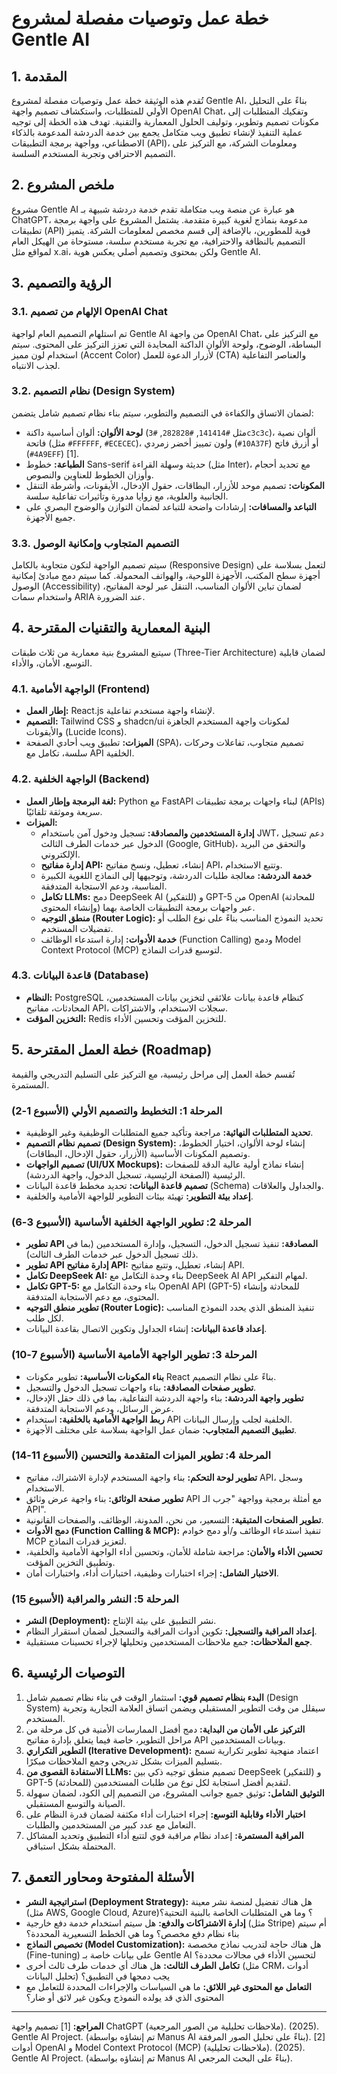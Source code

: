 # خطة عمل وتوصيات مفصلة لمشروع Gentle AI

## 1. المقدمة

تُقدم هذه الوثيقة خطة عمل وتوصيات مفصلة لمشروع Gentle AI، بناءً على التحليل الأولي للمتطلبات، واستكشاف تصميم واجهة OpenAI Chat، وتفكيك المتطلبات إلى مكونات تصميم وتطوير، وتوليف الحلول المعمارية والتقنية. تهدف هذه الخطة إلى توجيه عملية التنفيذ لإنشاء تطبيق ويب متكامل يجمع بين خدمة الدردشة المدعومة بالذكاء الاصطناعي، وواجهة برمجة التطبيقات (API)، ومعلومات الشركة، مع التركيز على التصميم الاحترافي وتجربة المستخدم السلسة.

## 2. ملخص المشروع

مشروع Gentle AI هو عبارة عن منصة ويب متكاملة تقدم خدمة دردشة شبيهة بـ ChatGPT، مدعومة بنماذج لغوية كبيرة متقدمة. يشتمل المشروع على واجهة برمجة تطبيقات (API) قوية للمطورين، بالإضافة إلى قسم مخصص لمعلومات الشركة. يتميز التصميم بالنظافة والاحترافية، مع تجربة مستخدم سلسة، مستوحاة من الهيكل العام لمواقع مثل x.ai، ولكن بمحتوى وتصميم أصلي يعكس هوية Gentle AI.

## 3. الرؤية والتصميم

### 3.1. الإلهام من تصميم OpenAI Chat

تم استلهام التصميم العام لواجهة Gentle AI من واجهة OpenAI Chat، مع التركيز على البساطة، الوضوح، ولوحة الألوان الداكنة المحايدة التي تعزز التركيز على المحتوى. سيتم استخدام لون مميز (Accent Color) لأزرار الدعوة للعمل (CTA) والعناصر التفاعلية لجذب الانتباه.

### 3.2. نظام التصميم (Design System)

لضمان الاتساق والكفاءة في التصميم والتطوير، سيتم بناء نظام تصميم شامل يتضمن:

*   **لوحة الألوان:** ألوان أساسية داكنة (مثل `#141414`, `#282828`, `#3c3c3c`)، ألوان نصية فاتحة (مثل `#FFFFFF`, `#ECECEC`)، ولون تمييز أخضر زمردي (`#10A37F`) أو أزرق فاتح (`#4A9EFF`) [1].
*   **الطباعة:** خطوط Sans-serif حديثة وسهلة القراءة (مثل Inter)، مع تحديد أحجام وأوزان الخطوط للعناوين والنصوص.
*   **المكونات:** تصميم موحد للأزرار، البطاقات، حقول الإدخال، الأيقونات، وأشرطة التنقل الجانبية والعلوية، مع زوايا مدورة وتأثيرات تفاعلية سلسة.
*   **التباعد والمسافات:** إرشادات واضحة للتباعد لضمان التوازن والوضوح البصري على جميع الأجهزة.

### 3.3. التصميم المتجاوب وإمكانية الوصول

سيتم تصميم الواجهة لتكون متجاوبة بالكامل (Responsive Design) لتعمل بسلاسة على أجهزة سطح المكتب، الأجهزة اللوحية، والهواتف المحمولة. كما سيتم دمج مبادئ إمكانية الوصول (Accessibility) لضمان تباين الألوان المناسب، التنقل عبر لوحة المفاتيح، واستخدام سمات ARIA عند الضرورة.

## 4. البنية المعمارية والتقنيات المقترحة

سيتبع المشروع بنية معمارية من ثلاث طبقات (Three-Tier Architecture) لضمان قابلية التوسع، الأمان، والأداء.

### 4.1. الواجهة الأمامية (Frontend)

*   **إطار العمل:** React.js لإنشاء واجهة مستخدم تفاعلية.
*   **التصميم:** Tailwind CSS و shadcn/ui لمكونات واجهة المستخدم الجاهزة والأيقونات (Lucide Icons).
*   **الميزات:** تطبيق ويب أحادي الصفحة (SPA)، تصميم متجاوب، تفاعلات وحركات سلسة، تكامل مع API الخلفية.

### 4.2. الواجهة الخلفية (Backend)

*   **لغة البرمجة وإطار العمل:** Python مع FastAPI لبناء واجهات برمجة تطبيقات (APIs) سريعة وموثقة تلقائيًا.
*   **الميزات:**
    *   **إدارة المستخدمين والمصادقة:** تسجيل ودخول آمن باستخدام JWT، دعم تسجيل الدخول عبر خدمات الطرف الثالث (Google, GitHub)، والتحقق من البريد الإلكتروني.
    *   **إدارة مفاتيح API:** إنشاء، تعطيل، ونسخ مفاتيح API، وتتبع الاستخدام.
    *   **خدمة الدردشة:** معالجة طلبات الدردشة، وتوجيهها إلى النماذج اللغوية الكبيرة المناسبة، ودعم الاستجابة المتدفقة.
    *   **تكامل LLMs:** دمج DeepSeek AI (للتفكير) و GPT-5 من OpenAI (للمحادثة وإنشاء المحتوى) عبر واجهات برمجة التطبيقات الخاصة بهما.
    *   **منطق التوجيه (Router Logic):** تحديد النموذج المناسب بناءً على نوع الطلب أو تفضيلات المستخدم.
    *   **خدمة الأدوات:** إدارة استدعاء الوظائف (Function Calling) ودمج Model Context Protocol (MCP) لتوسيع قدرات النماذج.

### 4.3. قاعدة البيانات (Database)

*   **النظام:** PostgreSQL كنظام قاعدة بيانات علائقي لتخزين بيانات المستخدمين، المحادثات، مفاتيح API، سجلات الاستخدام، والاشتراكات.
*   **التخزين المؤقت:** Redis للتخزين المؤقت وتحسين الأداء.

## 5. خطة العمل المقترحة (Roadmap)

تُقسم خطة العمل إلى مراحل رئيسية، مع التركيز على التسليم التدريجي والقيمة المستمرة.

### المرحلة 1: التخطيط والتصميم الأولي (الأسبوع 1-2)

*   **تحديد المتطلبات النهائية:** مراجعة وتأكيد جميع المتطلبات الوظيفية وغير الوظيفية.
*   **تصميم نظام التصميم (Design System):** إنشاء لوحة الألوان، اختيار الخطوط، وتصميم المكونات الأساسية (الأزرار، حقول الإدخال، البطاقات).
*   **تصميم الواجهات (UI/UX Mockups):** إنشاء نماذج أولية عالية الدقة للصفحات الرئيسية (الصفحة الرئيسية، تسجيل الدخول، واجهة الدردشة).
*   **تصميم قاعدة البيانات:** تحديد مخطط قاعدة البيانات (Schema) والجداول والعلاقات.
*   **إعداد بيئة التطوير:** تهيئة بيئات التطوير للواجهة الأمامية والخلفية.

### المرحلة 2: تطوير الواجهة الخلفية الأساسية (الأسبوع 3-6)

*   **تطوير API المصادقة:** تنفيذ تسجيل الدخول، التسجيل، وإدارة المستخدمين (بما في ذلك تسجيل الدخول عبر خدمات الطرف الثالث).
*   **تطوير API إدارة مفاتيح API:** إنشاء، تعطيل، وتتبع مفاتيح API.
*   **تكامل DeepSeek AI:** بناء وحدة التكامل مع DeepSeek AI API لمهام التفكير.
*   **تكامل GPT-5:** بناء وحدة التكامل مع OpenAI API (GPT-5) للمحادثة وإنشاء المحتوى، مع دعم الاستجابة المتدفقة.
*   **تطوير منطق التوجيه (Router Logic):** تنفيذ المنطق الذي يحدد النموذج المناسب لكل طلب.
*   **إعداد قاعدة البيانات:** إنشاء الجداول وتكوين الاتصال بقاعدة البيانات.

### المرحلة 3: تطوير الواجهة الأمامية الأساسية (الأسبوع 7-10)

*   **بناء المكونات الأساسية:** تطوير مكونات React بناءً على نظام التصميم.
*   **تطوير صفحات المصادقة:** بناء واجهات تسجيل الدخول والتسجيل.
*   **تطوير واجهة الدردشة:** بناء واجهة الدردشة التفاعلية، بما في ذلك حقل الإدخال، عرض الرسائل، ودعم الاستجابة المتدفقة.
*   **ربط الواجهة الأمامية بالخلفية:** استخدام API الخلفية لجلب وإرسال البيانات.
*   **تطبيق التصميم المتجاوب:** ضمان عمل الواجهة بسلاسة على مختلف الأجهزة.

### المرحلة 4: تطوير الميزات المتقدمة والتحسين (الأسبوع 11-14)

*   **تطوير لوحة التحكم:** بناء واجهة المستخدم لإدارة الاشتراك، مفاتيح API، وسجل الاستخدام.
*   **تطوير صفحة الوثائق:** بناء واجهة عرض وثائق API مع أمثلة برمجية وواجهة "جرب الـ API".
*   **تطوير الصفحات المتبقية:** التسعير، من نحن، المدونة، الوظائف، والصفحات القانونية.
*   **دمج الأدوات (Function Calling & MCP):** تنفيذ استدعاء الوظائف و/أو دمج خوادم MCP لتعزيز قدرات النماذج.
*   **تحسين الأداء والأمان:** مراجعة شاملة للأمان، وتحسين أداء الواجهة الأمامية والخلفية، وتطبيق التخزين المؤقت.
*   **الاختبار الشامل:** إجراء اختبارات وظيفية، اختبارات أداء، واختبارات أمان.

### المرحلة 5: النشر والمراقبة (الأسبوع 15)

*   **النشر (Deployment):** نشر التطبيق على بيئة الإنتاج.
*   **إعداد المراقبة والتسجيل:** تكوين أدوات المراقبة والتسجيل لضمان استقرار النظام.
*   **جمع الملاحظات:** جمع ملاحظات المستخدمين وتحليلها لإجراء تحسينات مستقبلية.

## 6. التوصيات الرئيسية

1.  **البدء بنظام تصميم قوي:** استثمار الوقت في بناء نظام تصميم شامل (Design System) سيقلل من وقت التطوير المستقبلي ويضمن اتساق العلامة التجارية وتجربة المستخدم.
2.  **التركيز على الأمان من البداية:** دمج أفضل الممارسات الأمنية في كل مرحلة من مراحل التطوير، خاصة فيما يتعلق بإدارة مفاتيح API وبيانات المستخدمين.
3.  **التطوير التكراري (Iterative Development):** اعتماد منهجية تطوير تكرارية تسمح بتسليم الميزات بشكل تدريجي وجمع الملاحظات مبكرًا.
4.  **الاستفادة القصوى من LLMs:** تصميم منطق توجيه ذكي بين DeepSeek (للتفكير) و GPT-5 (للمحادثة) لتقديم أفضل استجابة لكل نوع من طلبات المستخدمين.
5.  **التوثيق الشامل:** توثيق جميع جوانب المشروع، من التصميم إلى الكود، لضمان سهولة الصيانة والتوسع المستقبلي.
6.  **اختبار الأداء وقابلية التوسع:** إجراء اختبارات أداء مكثفة لضمان قدرة النظام على التعامل مع عدد كبير من المستخدمين والطلبات.
7.  **المراقبة المستمرة:** إعداد نظام مراقبة قوي لتتبع أداء التطبيق وتحديد المشاكل المحتملة بشكل استباقي.

## 7. الأسئلة المفتوحة ومحاور التعمق

*   **استراتيجية النشر (Deployment Strategy):** هل هناك تفضيل لمنصة نشر معينة (مثل AWS, Google Cloud, Azure)؟ وما هي المتطلبات الخاصة بالبنية التحتية؟
*   **إدارة الاشتراكات والدفع:** هل سيتم استخدام خدمة دفع خارجية (مثل Stripe) أم سيتم بناء نظام دفع مخصص؟ وما هي الخطط التسعيرية المحددة؟
*   **تخصيص النماذج (Model Customization):** هل هناك حاجة لتدريب نماذج مخصصة (Fine-tuning) على بيانات خاصة بـ Gentle AI لتحسين الأداء في مجالات محددة؟
*   **تكامل الطرف الثالث:** هل هناك أي خدمات طرف ثالث أخرى (مثل CRM، أدوات تحليل البيانات) يجب دمجها في التطبيق؟
*   **التعامل مع المحتوى غير اللائق:** ما هي السياسات والإجراءات المحددة للتعامل مع المحتوى الذي قد يولده النموذج ويكون غير لائق أو ضار؟

--- 
**المراجع:**
[1] تصميم واجهة ChatGPT (ملاحظات تحليلية من الصور المرجعية). (2025). Gentle AI Project. (تم إنشاؤه بواسطة Manus AI بناءً على تحليل الصور المرفقة).
[2] أدوات OpenAI و Model Context Protocol (MCP) (ملاحظات تحليلية). (2025). Gentle AI Project. (تم إنشاؤه بواسطة Manus AI بناءً على البحث المرجعي).
